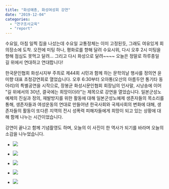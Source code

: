 ```yaml
---
title: "화성예총, 화성여성회 강연"
date: "2019-12-04"
categories: 
  - "연구조사교육"
  - "report"
---
```


수요일, 아침 일찍 집을 나섰는데 수요일 교통정체는 이미 고정된듯, 그래도 여유있게 회의장소에 도착. 오전에 미팅 하나, 평화로를 향해 달려 수요시위, 다시 오후 2시 미팅을 향해 점심도 못먹고 달려... 그리고 다시 화성으로 달려~~~~ 오늘은 정말로 하루종일 길 위에서 연대하고 연대합니다!

한국문인협회 화성시지부 주최로 제44회 시민과 함께 하는 문학의날 행사를 정의연 윤미향 대표 초청강연회로 열었습니다. 오후 6:30부터 오아통(오산의 아름두안 통기타 동아리)의 특별공연을 시작으로, 장봉균 화성시문인협회 회장님의 인사말, 시낭송에 이어 "길 위에서의 30년, 결국에는 희망이더라"는 제목으로 강연을 열었습니다. 일본군성노예제의 진실과 정의, 재발방지를 위한 활동에 대해 일본군성노예제 생존자들의 목소리를 통해, 생존자들과 여성운동의 연대로 만들어낸 한국사회와 국제사회의 변화에 대해, 생존자들의 활동이 또다른 지역의 전시 성폭력 피해자들에게 희망이 되고 있는 상황에 대해 함께 나누는 시간이었습니다.

강연이 끝나고 함께 기념촬영도 하며, 오늘의 이 사진이 한 역사가 되기를 바라며 오늘의 소감을 나누었습니다.

- ![](https://womenandwar.net/kr/wp-content/uploads/2019/12/78312774_2830827296948265_4000337444347052032_o.jpg)
    
- ![](https://womenandwar.net/kr/wp-content/uploads/2019/12/78681692_2830827026948292_2174177114557775872_o.jpg)
    
- ![](https://womenandwar.net/kr/wp-content/uploads/2019/12/78684091_2830827736948221_780470753970618368_o.jpg)
    
- ![](https://womenandwar.net/kr/wp-content/uploads/2019/12/KakaoTalk_20191202_115855125.jpg)
    
- ![](https://womenandwar.net/kr/wp-content/uploads/2019/12/photo_2019-12-05_14-55-29-1024x768.jpg)
